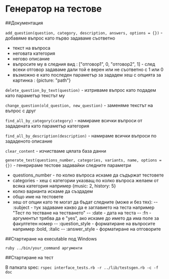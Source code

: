 # Генератор на тестове

##Документация

`add_question(question, category, description, answers, options = {})` - добавяме въпрос като първо задаваме съответно
* текст на въпроса
* неговата категория
* негово описание
* въпросите му в следния вид : ["отговор1", 0, "отговор2", 1] - след всеки отговор задаваме дали той е верен или не съответно с 1 или 0
* възможно е като последен параметър за зададем хеш с опцията за картинка : {picture: "path"}


`delete_question_by_text(question)` - изтриваме въпрос като подадем като параметър текстът му

`change_question(old_question, new_question)` - заменяме текстът на въпрос с друг

`find_all_by_category(category)` - намираме всички въпроси от зададената като параметър категория

`find_all_by_description(description)` - намираме всички въпроси по зададеното описание

`clear_content` - изчистваме цялата база данни

`generate_test(questions_number, categories, variants, name, options = {})` - генерираме тестове задавайки следните параметри
* questions_number - по колко въпроса искаме да съдържат тестовете
* categories - хеш с категории указващ по колко въпроса желаем от всяка категория например {music: 2, history: 5}
* колко варианта искаме да създадем
* общо име на тестовете
* хеш от опции като те могат да бъдат следните (може и без тях):
-- :subject - тук задаваме какво да е заглавието на теста например "Тест по тестване на тестването"
-- :date - дата на теста
-- :fn - аргументът трябва да е "yes", ако искаме до името да има поле за факултетен номер
-- :question_style - форматиране на въпросите например :bold, :italic
-- :answer_style - форматиране на отговорите

##Стартиране на executable под Windows

`ruby ../bin/your_command аргументи`

##Стартиране на тест

В папката spec:
`rspec interface_tests.rb -r ../lib/testsgen.rb -c -f doc`
